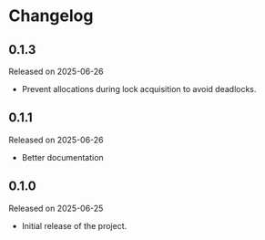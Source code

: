 # Changelog

## 0.1.3

Released on 2025-06-26

- Prevent allocations during lock acquisition to avoid deadlocks.

## 0.1.1

Released on 2025-06-26

- Better documentation

## 0.1.0

Released on 2025-06-25

- Initial release of the project.
